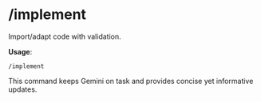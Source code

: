 
# /implement

Import/adapt code with validation.

**Usage**:
```
/implement
```

This command keeps Gemini on task and provides concise yet informative updates.
